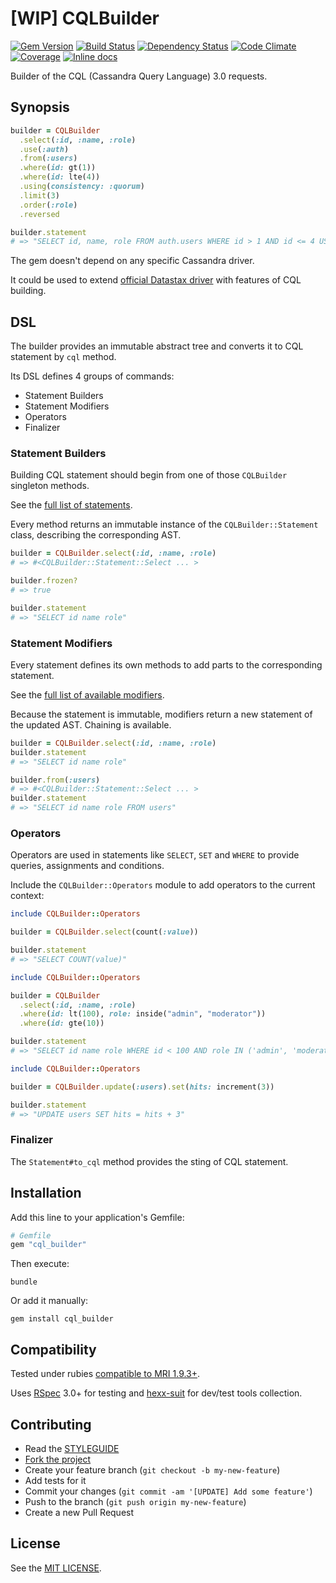 [WIP] CQLBuilder
================

[![Gem Version](https://img.shields.io/gem/v/cql_builder.svg?style=flat)][gem]
[![Build Status](https://img.shields.io/travis/nepalez/cql_builder/master.svg?style=flat)][travis]
[![Dependency Status](https://img.shields.io/gemnasium/nepalez/cql_builder.svg?style=flat)][gemnasium]
[![Code Climate](https://img.shields.io/codeclimate/github/nepalez/cql_builder.svg?style=flat)][codeclimate]
[![Coverage](https://img.shields.io/coveralls/nepalez/cql_builder.svg?style=flat)][coveralls]
[![Inline docs](http://inch-ci.org/github/nepalez/cql_builder.svg)][inch]

[codeclimate]: https://codeclimate.com/github/nepalez/cql_builder
[coveralls]: https://coveralls.io/r/nepalez/cql_builder
[gem]: https://rubygems.org/gems/cql_builder
[gemnasium]: https://gemnasium.com/nepalez/cql_builder
[travis]: https://travis-ci.org/nepalez/cql_builder
[inch]: https://inch-ci.org/github/nepalez/cql_builder

Builder of the CQL (Cassandra Query Language) 3.0 requests.

Synopsis
--------

```ruby
builder = CQLBuilder
  .select(:id, :name, :role)
  .use(:auth)
  .from(:users)
  .where(id: gt(1))
  .where(id: lte(4))
  .using(consistency: :quorum)
  .limit(3)
  .order(:role)
  .reversed

builder.statement
# => "SELECT id, name, role FROM auth.users WHERE id > 1 AND id <= 4 USING consistency QUORUM LIMIT 3 ORDER BY role REVERSED"
```

The gem doesn't depend on any specific Cassandra driver.

It could be used to extend [official Datastax driver](https://github.com/datastax/ruby-driver) with features of CQL building.

DSL
---

The builder provides an immutable abstract tree and converts it to CQL statement by `cql` method.

Its DSL defines 4 groups of commands:

* Statement Builders
* Statement Modifiers
* Operators
* Finalizer

### Statement Builders

Building CQL statement should begin from one of those `CQLBuilder` singleton methods.

See the [full list of statements](@todo).

Every method returns an immutable instance of the `CQLBuilder::Statement` class, describing the corresponding AST.

```ruby
builder = CQLBuilder.select(:id, :name, :role)
# => #<CQLBuilder::Statement::Select ... >

builder.frozen?
# => true

builder.statement
# => "SELECT id name role"
```

### Statement Modifiers

Every statement defines its own methods to add parts to the corresponding statement.

See the [full list of available modifiers](@todo).

Because the statement is immutable, modifiers return a new statement of the updated AST. Chaining is available.

```ruby
builder = CQLBuilder.select(:id, :name, :role)
builder.statement
# => "SELECT id name role"

builder.from(:users)
# => #<CQLBuilder::Statement::Select ... >
builder.statement
# => "SELECT id name role FROM users"
```

### Operators

Operators are used in statements like `SELECT`, `SET` and `WHERE` to provide queries, assignments and conditions.

Include the `CQLBuilder::Operators` module to add operators to the current context:

```ruby
include CQLBuilder::Operators

builder = CQLBuilder.select(count(:value))

builder.statement
# => "SELECT COUNT(value)"
```

```ruby
include CQLBuilder::Operators

builder = CQLBuilder
  .select(:id, :name, :role)
  .where(id: lt(100), role: inside("admin", "moderator"))
  .where(id: gte(10))

builder.statement
# => "SELECT id name role WHERE id < 100 AND role IN ('admin', 'moderator') AND id >= 10"
```

```ruby
include CQLBuilder::Operators

builder = CQLBuilder.update(:users).set(hits: increment(3))

builder.statement
# => "UPDATE users SET hits = hits + 3"
```

### Finalizer

The `Statement#to_cql` method provides the sting of CQL statement.

Installation
------------

Add this line to your application's Gemfile:

```ruby
# Gemfile
gem "cql_builder"
```

Then execute:

```
bundle
```

Or add it manually:

```
gem install cql_builder
```

Compatibility
-------------

Tested under rubies [compatible to MRI 1.9.3+](.travis.yml).

Uses [RSpec] 3.0+ for testing and [hexx-suit] for dev/test tools collection.

[RSpec]: http://rspec.org
[hexx-suit]: https://github.com/nepalez/hexx-suit

Contributing
------------

* Read the [STYLEGUIDE](config/metrics/STYLEGUIDE)
* [Fork the project](https://github.com/nepalez/cql_builder)
* Create your feature branch (`git checkout -b my-new-feature`)
* Add tests for it
* Commit your changes (`git commit -am '[UPDATE] Add some feature'`)
* Push to the branch (`git push origin my-new-feature`)
* Create a new Pull Request

License
-------

See the [MIT LICENSE](LICENSE).
